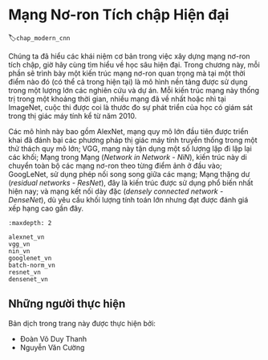 <!--
# Modern Convolutional Neural Networks
-->

# Mạng Nơ-ron Tích chập Hiện đại
:label:`chap_modern_cnn`

<!--
Now that we understand the basics of wiring together convolutional neural networks, we will take you through a tour of modern deep learning.
In this chapter, each section will correspond to a significant neural network architecture that was at some point (or currently) 
the base model upon which an enormous amount of research and projects were built.
Each of these networks was at briefly a dominant architecture and many were
at one point winners or runners-up in the famous ImageNet competition,
which has served as a barometer of progress on supervised learning in computer vision since 2010.
-->

Chúng ta đã hiểu các khái niệm cơ bản trong việc xây dựng mạng nơ-ron tích chập, giờ hãy cùng tìm hiểu về học sâu hiện đại.
Trong chương này, mỗi phần sẽ trình bày một kiến trúc mạng nơ-ron quan trọng mà tại một thời điểm nào đó (có thể cả trong hiện tại) là mô hình nền tảng được sử dụng trong một lượng lớn các nghiên cứu và dự án.
Mỗi kiến trúc mạng này thống trị trong một khoảng thời gian, nhiều mạng đã về nhất hoặc nhì tại ImageNet, cuộc thi được coi là thước đo sự phát triển của học có giám sát trong thị giác máy tính kể từ năm 2010.

<!--
These models include AlexNet, the first large-scale network deployed to beat conventional computer vision methods on a large-scale vision challenge;
the VGG network, which makes use of a number of repeating blocks of elements; the network in network (NiN) which convolves whole neural networks
patch-wise over inputs; the GoogLeNet, which makes use of networks with parallel concatenations; residual networks (ResNet), which are the
most popular go-to architecture today, and densely connected networks (DenseNet), which are expensive to compute but have set some recent benchmarks.
-->

Các mô hình này bao gồm AlexNet, mạng quy mô lớn đầu tiên được triển khai đã đánh bại các phương pháp thị giác máy tính truyền thống trong một thử thách quy mô lớn;
VGG, mạng này tận dụng một số lượng lặp đi lặp lại các khối;
Mạng trong Mạng (*Network in Network - NiN*), kiến trúc này di chuyển toàn bộ các mạng nơ-ron theo từng điểm ảnh ở đầu vào;
GoogLeNet, sử dụng phép nối song song giữa các mạng;
Mạng thặng dư (*residual networks - ResNet*), đây là kiến trúc được sử dụng phổ biến nhất hiện nay;
và mạng kết nối dày đặc (*densely connected network - DenseNet*), dù yêu cầu khối lượng tính toán lớn nhưng đạt được đánh giá xếp hạng cao gần đây.

```toc
:maxdepth: 2

alexnet_vn
vgg_vn
nin_vn
googlenet_vn
batch-norm_vn
resnet_vn
densenet_vn
```

## Những người thực hiện
Bản dịch trong trang này được thực hiện bởi:
<!--
Tác giả của mỗi Pull Request điền tên mình và tên những người review mà bạn thấy
hữu ích vào từng phần tương ứng. Mỗi dòng một tên, bắt đầu bằng dấu `*`.

Lưu ý:
* Nếu reviewer không cung cấp tên, bạn có thể dùng tên tài khoản GitHub của họ
với dấu `@` ở đầu. Ví dụ: @aivivn.

* Tên đầy đủ của các reviewer có thể được tìm thấy tại https://github.com/aivivn/d2l-vn/blob/master/docs/contributors_info.md
-->

* Đoàn Võ Duy Thanh
* Nguyễn Văn Cường
